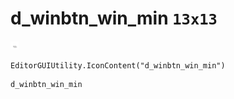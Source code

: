 # d_winbtn_win_min `13x13`
<img src="/img/d_winbtn_win_min.png" width=13 height=13>

``` CSharp
EditorGUIUtility.IconContent("d_winbtn_win_min")
```
```
d_winbtn_win_min
```
